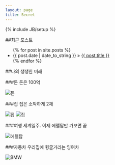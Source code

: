 ```yaml
---
layout: page
title: Secret
---
```

{% include JB/setup %}

##최근 포스트

<ul class="posts">
  {% for post in site.posts %}
    <li><span>{{ post.date | date_to_string }}</span> &raquo; <a href="{{ BASE_PATH }}{{ post.url }}">{{ post.title }}</a></li>
  {% endfor %}
</ul>

##나의 생생한 미래

###돈
돈은 100억

![돈](http://farm3.staticflickr.com/2415/2466566500_797ffb7f60_n.jpg)

###집
집은 소박하게 2채

![집](http://farm7.staticflickr.com/6069/6065244606_8bc6aca142_n.jpg)
![집](http://farm3.staticflickr.com/2581/4123527670_3381ea3ce2_n.jpg)

###여행
세계일주. 이제 에펠탑만 가보면 끝

![에펠탑](http://farm4.staticflickr.com/3395/3190129351_bd4e8a8ae9_m.jpg)

###자동차
우리집에 뒹굴거리는 잉여차

![BMW](http://farm6.staticflickr.com/5100/5540460073_524a338997_n.jpg)







